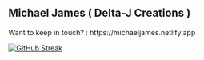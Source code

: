 <h2>Michael James ( Delta-J Creations )</h2>
<p>Want to keep in touch? : https://michaeljames.netlify.app</p>

[![GitHub Streak](https://github-readme-streak-stats.herokuapp.com/?user=MJCappella&theme=chartreuse-dark&dates=white&fire=red)](https://git.io/streak-stats)

